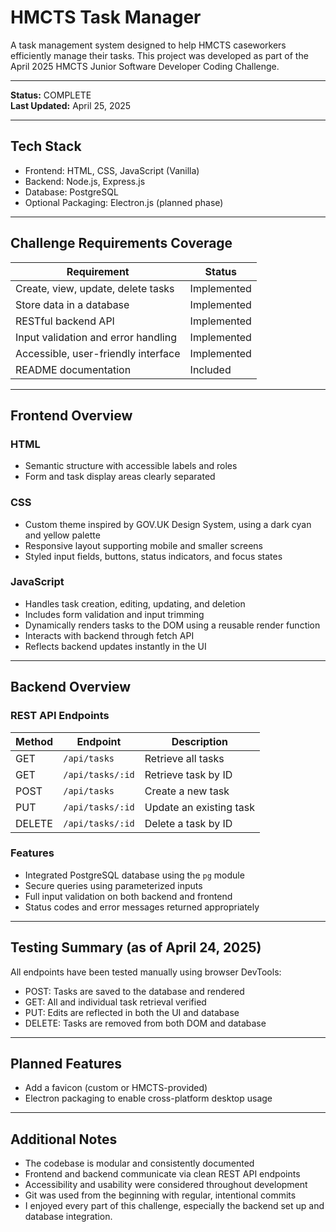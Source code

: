 # HMCTS Task Manager

A task management system designed to help HMCTS caseworkers efficiently manage their tasks. This project was developed as part of the April 2025 HMCTS Junior Software Developer Coding Challenge.

---

**Status:** COMPLETE  
**Last Updated:** April 25, 2025

---

## Tech Stack

- Frontend: HTML, CSS, JavaScript (Vanilla)
- Backend: Node.js, Express.js
- Database: PostgreSQL
- Optional Packaging: Electron.js (planned phase)

---

## Challenge Requirements Coverage

| Requirement                          | Status      |
|--------------------------------------|-------------|
| Create, view, update, delete tasks   | Implemented |
| Store data in a database             | Implemented |
| RESTful backend API                  | Implemented |
| Input validation and error handling  | Implemented |
| Accessible, user-friendly interface  | Implemented |
| README documentation                 | Included    |

---

## Frontend Overview

### HTML
- Semantic structure with accessible labels and roles
- Form and task display areas clearly separated

### CSS
- Custom theme inspired by GOV.UK Design System, using a dark cyan and yellow palette
- Responsive layout supporting mobile and smaller screens
- Styled input fields, buttons, status indicators, and focus states

### JavaScript
- Handles task creation, editing, updating, and deletion
- Includes form validation and input trimming
- Dynamically renders tasks to the DOM using a reusable render function
- Interacts with backend through fetch API
- Reflects backend updates instantly in the UI

---

## Backend Overview

### REST API Endpoints

| Method | Endpoint             | Description                 |
|--------|----------------------|-----------------------------|
| GET    | `/api/tasks`         | Retrieve all tasks          |
| GET    | `/api/tasks/:id`     | Retrieve task by ID         |
| POST   | `/api/tasks`         | Create a new task           |
| PUT    | `/api/tasks/:id`     | Update an existing task     |
| DELETE | `/api/tasks/:id`     | Delete a task by ID         |

### Features
- Integrated PostgreSQL database using the `pg` module
- Secure queries using parameterized inputs
- Full input validation on both backend and frontend
- Status codes and error messages returned appropriately

---

## Testing Summary (as of April 24, 2025)

All endpoints have been tested manually using browser DevTools:

- POST: Tasks are saved to the database and rendered
- GET: All and individual task retrieval verified
- PUT: Edits are reflected in both the UI and database
- DELETE: Tasks are removed from both DOM and database

---

## Planned Features

- Add a favicon (custom or HMCTS-provided)
- Electron packaging to enable cross-platform desktop usage

---

## Additional Notes

- The codebase is modular and consistently documented
- Frontend and backend communicate via clean REST API endpoints
- Accessibility and usability were considered throughout development
- Git was used from the beginning with regular, intentional commits
- I enjoyed every part of this challenge, especially the backend set up and database integration. 


